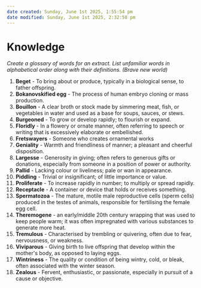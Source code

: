 ```yaml
---
date created: Sunday, June 1st 2025, 1:55:54 pm
date modified: Sunday, June 1st 2025, 2:32:58 pm
---
```


# Knowledge
*Create a glossary of words for an extract. List unfamiliar words in alphabetical order along with their definitions. (Brave new world)*

1. **Beget** - To bring about or produce, typically in a biological sense, to father offspring.
2. **Bokanovskified egg** - The process of human embryo cloning or mass production.
3. **Bouillon** - A clear broth or stock made by simmering meat, fish, or vegetables in water and used as a base for soups, sauces, or stews.
4. **Burgeoned** - To grow or develop rapidly; to flourish or expand.
5. **Floridly** - In a flowery or ornate manner, often referring to speech or writing that is excessively elaborate or embellished.
6. **Fretswayers** - Someone who creates ornamental works
7. **Geniality** - Warmth and friendliness of manner; a pleasant and cheerful disposition.
8. **Largesse** - Generosity in giving; often refers to generous gifts or donations, especially from someone in a position of power or authority.
9. **Pallid** - Lacking colour or liveliness; pale or wan in appearance.
10. **Piddling** - Trivial or insignificant; of little importance or value.
11. **Proliferate** - To increase rapidly in number; to multiply or spread rapidly.
12. **Receptacle** - A container or device that holds or receives something.
13. **Spermatozoa** - The mature, motile male reproductive cells (sperm cells) produced in the testes of animals, responsible for fertilising the female egg cell.
14. **Theremogene** - an early/middle 20th century wrapping that was used to keep people warm; it was often impregnated with various substances to generate more heat.
15. **Tremulous** - Characterised by trembling or quivering, often due to fear, nervousness, or weakness.
16. **Viviparous** - Giving birth to live offspring that develop within the mother's body, as opposed to laying eggs.
17. **Wintriness** - The quality or condition of being wintry, cold, or bleak, often associated with the winter season.
18. **Zealous** - Fervent, enthusiastic, or passionate, especially in pursuit of a cause or objective.
